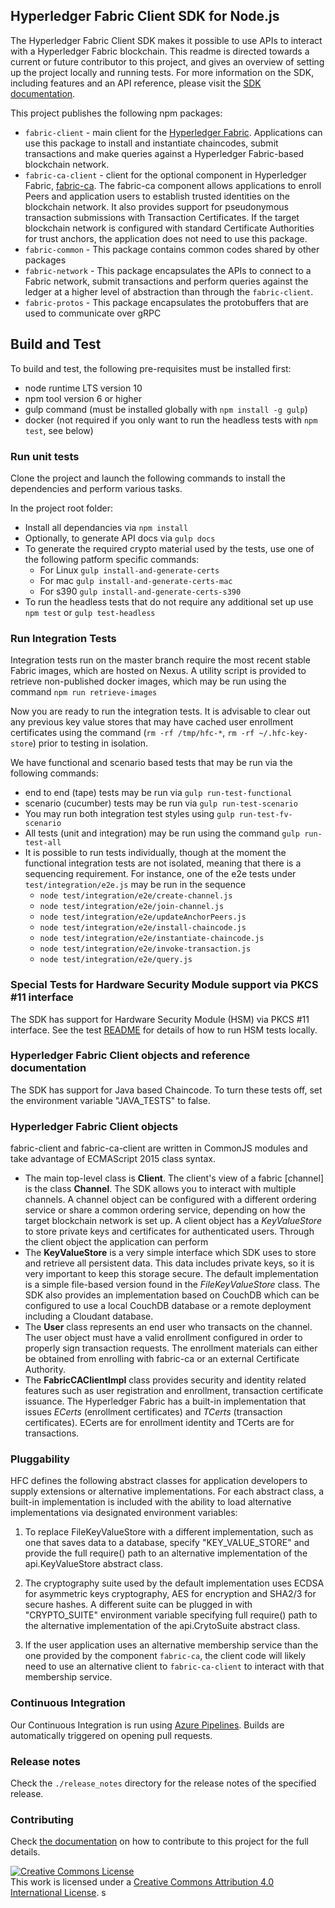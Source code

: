 ## Hyperledger Fabric Client SDK for Node.js

The Hyperledger Fabric Client SDK makes it possible to use APIs to interact with a Hyperledger Fabric blockchain. This readme is directed towards a current or future contributor to this project, and gives an overview of setting up the project locally and running tests. For more information on the SDK, including features and an API reference, please visit the [SDK documentation](https://fabric-sdk-node.github.io/).

This project publishes the following npm packages:
* `fabric-client` - main client for the [Hyperledger Fabric](http://hyperledger-fabric.readthedocs.io/en/latest/). Applications can use this package to install and instantiate chaincodes, submit transactions and make queries against a Hyperledger Fabric-based blockchain network.
* `fabric-ca-client` - client for the optional component in Hyperledger Fabric, [fabric-ca](http://hyperledger-fabric-ca.readthedocs.io/en/latest/users-guide.html). The fabric-ca component allows applications to enroll Peers and application users to establish trusted identities on the blockchain network. It also provides support for pseudonymous transaction submissions with Transaction Certificates. If the target blockchain network is configured with standard Certificate Authorities for trust anchors, the application does not need to use this package.
* `fabric-common` - This package contains common codes shared by other packages
* `fabric-network` - This package encapsulates the APIs to connect to a Fabric network, submit transactions and perform queries against the ledger at a higher level of abstraction than through the `fabric-client`.
* `fabric-protos` - This package encapsulates the protobuffers that are used to communicate over gRPC

## Build and Test
To build and test, the following pre-requisites must be installed first:
* node runtime LTS version 10
* npm tool version 6 or higher
* gulp command (must be installed globally with `npm install -g gulp`)
* docker (not required if you only want to run the headless tests with `npm test`, see below)


### Run unit tests
Clone the project and launch the following commands to install the dependencies and perform various tasks.

In the project root folder:
* Install all dependancies via `npm install`
* Optionally, to generate API docs via `gulp docs`
* To generate the required crypto material used by the tests, use one of the following patform specific commands:
  * For Linux `gulp install-and-generate-certs`
  * For mac `gulp install-and-generate-certs-mac`
  * For s390 `gulp install-and-generate-certs-s390`
* To run the headless tests that do not require any additional set up use `npm test` or `gulp test-headless`

### Run Integration Tests
Integration tests run on the master branch require the most recent stable Fabric images, which are hosted on Nexus. A utility script is provided to retrieve non-published docker images, which may be run using the command `npm run retrieve-images`

Now you are ready to run the integration tests. It is advisable to clear out any previous key value stores that may have cached user enrollment certificates using the command (`rm -rf /tmp/hfc-*`, `rm -rf ~/.hfc-key-store`) prior to testing in isolation.

We have functional and scenario based tests that may be run via the following commands:
  * end to end (tape) tests may be run via `gulp run-test-functional`
  * scenario (cucumber) tests may be run via `gulp run-test-scenario`
  * You may run both integration test styles using `gulp run-test-fv-scenario`
  * All tests (unit and integration) may be run using the command `gulp run-test-all`
  * It is possible to run tests individually, though at the moment the functional integration tests are not isolated, meaning that there is a sequencing requirement. For instance, one of the e2e tests under `test/integration/e2e.js` may be run in the sequence
    * `node test/integration/e2e/create-channel.js`
    * `node test/integration/e2e/join-channel.js`
    * `node test/integration/e2e/updateAnchorPeers.js`
    * `node test/integration/e2e/install-chaincode.js`
    * `node test/integration/e2e/instantiate-chaincode.js`
    * `node test/integration/e2e/invoke-transaction.js`
    * `node test/integration/e2e/query.js`

### Special Tests for Hardware Security Module support via PKCS #11 interface

The SDK has support for Hardware Security Module (HSM) via PKCS #11 interface. See the test [README](test/README.md) for details of how to run HSM tests locally.

### Hyperledger Fabric Client objects and reference documentation
The SDK has support for Java based Chaincode. To turn these tests off, set the environment variable "JAVA_TESTS" to false.

### Hyperledger Fabric Client objects
fabric-client and fabric-ca-client are written in CommonJS modules and take advantage of ECMAScript 2015 class syntax.

* The main top-level class is **Client**. The client's view of a fabric [channel] is the class **Channel**.
The SDK allows you to interact with multiple channels. A channel object can be configured with a different ordering service or share a common ordering service, depending on how the target blockchain network is set up. A client object has a _KeyValueStore_ to store private keys and certificates for authenticated users. Through the client object the application can perform
* The **KeyValueStore** is a very simple interface which SDK uses to store and retrieve all persistent data. This data includes private keys, so it is very important to keep this storage secure. The default implementation is a simple file-based version found in the _FileKeyValueStore_ class. The SDK also provides an implementation based on CouchDB which can be configured to use a local CouchDB database or a remote deployment including a Cloudant database.
* The **User** class represents an end user who transacts on the channel. The user object must have a valid enrollment configured in order to properly sign transaction requests. The enrollment materials can either be obtained from enrolling with fabric-ca or an external Certificate Authority.
* The **FabricCAClientImpl** class provides security and identity related features such as user registration and enrollment, transaction certificate issuance. The Hyperledger Fabric has a built-in implementation that issues _ECerts_ (enrollment certificates) and _TCerts_ (transaction certificates). ECerts are for enrollment identity and TCerts are for transactions.

### Pluggability
HFC defines the following abstract classes for application developers to supply extensions or alternative implementations. For each abstract class, a built-in implementation is included with the ability to load alternative implementations via designated environment variables:

1. To replace FileKeyValueStore with a different implementation, such as one that saves data to a database, specify "KEY_VALUE_STORE" and provide the full require() path to an alternative implementation of the api.KeyValueStore abstract class.

2. The cryptography suite used by the default implementation uses ECDSA for asymmetric keys cryptography, AES for encryption and SHA2/3 for secure hashes. A different suite can be plugged in with "CRYPTO_SUITE" environment variable specifying full require() path to the alternative implementation of the api.CrytoSuite abstract class.

3. If the user application uses an alternative membership service than the one provided by the component `fabric-ca`, the client code will likely need to use an alternative client to `fabric-ca-client` to interact with that membership service.

### Continuous Integration

Our Continuous Integration is run using [Azure Pipelines](https://dev.azure.com/Hyperledger/Fabric-SDK-Node/_build). Builds are automatically triggered on opening pull requests. 

### Release notes

Check the `./release_notes` directory for the release notes of the specified release.

### Contributing

Check [the documentation](./CONTRIBUTING.md) on how to contribute to this project for the full details.

<a rel="license" href="http://creativecommons.org/licenses/by/4.0/"><img alt="Creative Commons License" style="border-width:0" src="https://i.creativecommons.org/l/by/4.0/88x31.png" /></a><br />This work is licensed under a <a rel="license" href="http://creativecommons.org/licenses/by/4.0/">Creative Commons Attribution 4.0 International License</a>.
s
